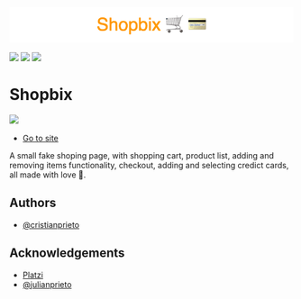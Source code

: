 <p align="center"><img src="/public/images/banner.png"></img></p>

![](https://img.shields.io/badge/REACT--DOM-18.2.0-blue)
![](https://img.shields.io/badge/REACT--ROUTER-6.3.0-yellow)
![](https://img.shields.io/badge/TAILWIND-3.1.8-lightblue)

# Shopbix

![](https://img.shields.io/netlify/34fbb4b8-8795-4d96-909a-7a7e7bcb07b8)

- [Go to site](https://cubix-shopbix.netlify.app/)

A small fake shoping page, with shopping cart, product list, adding and removing items functionality, checkout, adding and selecting credict cards, all made with love 🤍.

## Authors

- [@cristianprieto](https://github.com/Cristian-Prieto)

## Acknowledgements

- [Platzi](https://fakeapi.platzi.com/)
- [@julianprieto](https://github.com/julianprieto-dev)

